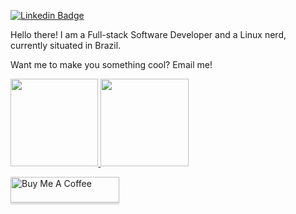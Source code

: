 [![Linkedin Badge](https://img.shields.io/badge/-LinkedIn-blue?style=flat-square&logo=Linkedin&logoColor=white&link=https://www.linkedin.com/in/joao-victor-s)](https://www.linkedin.com/in/joao-victor-s)

Hello there! I am a Full-stack Software Developer and a Linux nerd, currently situated in Brazil.

Want me to make you something cool? Email me!

<a href="#">
  <img height="140.3px" src="https://github-readme-stats.vercel.app/api?username=johnvictorfs&hide_rank=true&hide_title=true&hide_border=true&show_icons=true&include_all_commits=true&count_private=true&line_height=21&theme=ayu-mirage" />

  <img height="140.3px" src="https://github-readme-stats.vercel.app/api/top-langs/?username=johnvictorfs&hide=html&hide_title=true&hide_border=true&layout=compact&langs_count=7&theme=ayu-mirage" />
</a>

<a href="https://www.buymeacoffee.com/johnvictor" target="_blank"><img src="https://www.buymeacoffee.com/assets/img/custom_images/orange_img.png" alt="Buy Me A Coffee" style="height: 41px !important;width: 174px !important;box-shadow: 0px 3px 2px 0px rgba(190, 190, 190, 0.5) !important;-webkit-box-shadow: 0px 3px 2px 0px rgba(190, 190, 190, 0.5) !important;" ></a>
